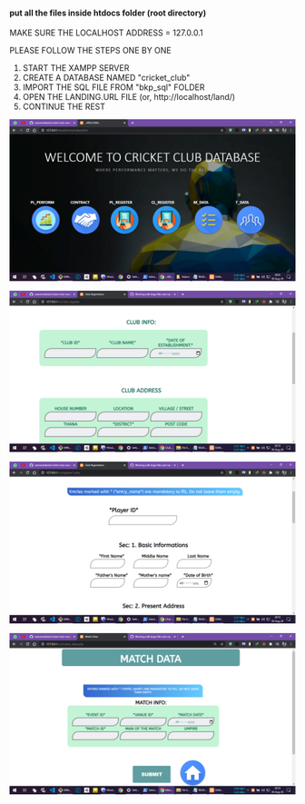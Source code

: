#### put all the files inside htdocs folder (root directory)

MAKE SURE THE LOCALHOST ADDRESS = 127.0.0.1

PLEASE FOLLOW THE STEPS ONE BY ONE
1. START THE XAMPP SERVER 
2. CREATE A DATABASE NAMED "cricket_club"
3. IMPORT THE SQL FILE FROM  "bkp_sql" FOLDER 
4. OPEN THE LANDING.URL FILE (or, http://localhost/land/)
3. CONTINUE THE REST


![Alt text](data/1.png?raw=true "Title")

![Alt text](data/2.png?raw=true "Title")

![Alt text](data/3.png?raw=true "Title")

![Alt text](data/4.png?raw=true "Title")
